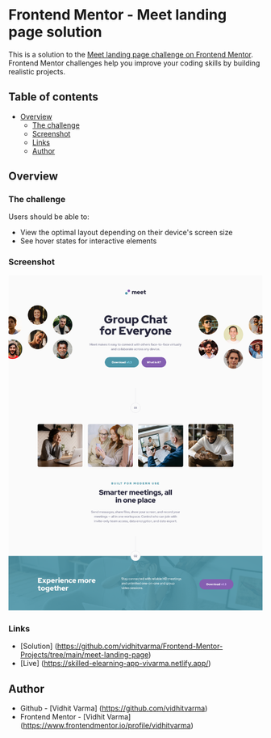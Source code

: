 # Frontend Mentor - Meet landing page solution

This is a solution to the [Meet landing page challenge on Frontend Mentor](https://www.frontendmentor.io/challenges/meet-landing-page-rbTDS6OUR). Frontend Mentor challenges help you improve your coding skills by building realistic projects. 

## Table of contents
- [Overview](#overview)
    - [The challenge](#the-challenge)
    - [Screenshot](#screenshot)
    - [Links](#links)
    - [Author](#author)

## Overview

### The challenge

Users should be able to:

- View the optimal layout depending on their device's screen size
- See hover states for interactive elements


### Screenshot

![](./screenshot.png)


### Links
- [Solution] (https://github.com/vidhitvarma/Frontend-Mentor-Projects/tree/main/meet-landing-page)
- [Live] (https://skilled-elearning-app-vivarma.netlify.app/)

## Author
- Github - [Vidhit Varma] (https://github.com/vidhitvarma)
- Frontend Mentor - [Vidhit Varma] (https://www.frontendmentor.io/profile/vidhitvarma)